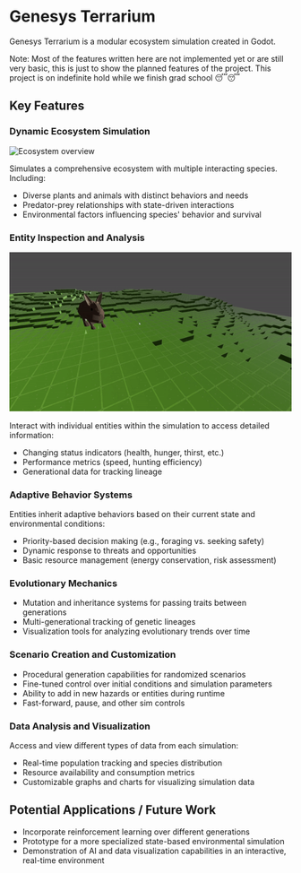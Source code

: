 # Genesys Terrarium

Genesys Terrarium is a modular ecosystem simulation created in Godot.

Note: Most of the features written here are not implemented yet or are still very basic, this is just to show the planned features of the project. This project is on indefinite hold while we finish grad school 😴😴

## Key Features

### Dynamic Ecosystem Simulation

![Ecosystem overview](extra/github_resources/bun_gif_1.gif)

Simulates a comprehensive ecosystem with multiple interacting species. Including:

- Diverse plants and animals with distinct behaviors and needs
- Predator-prey relationships with state-driven interactions
- Environmental factors influencing species' behavior and survival

### Entity Inspection and Analysis

![Entity inspection interface](extra/github_resources/bun_gif_2.gif)

Interact with individual entities within the simulation to access detailed information:

- Changing status indicators (health, hunger, thirst, etc.)
- Performance metrics (speed, hunting efficiency)
- Generational data for tracking lineage

### Adaptive Behavior Systems

Entities inherit adaptive behaviors based on their current state and environmental conditions:

- Priority-based decision making (e.g., foraging vs. seeking safety)
- Dynamic response to threats and opportunities
- Basic resource management (energy conservation, risk assessment)

### Evolutionary Mechanics

- Mutation and inheritance systems for passing traits between generations
- Multi-generational tracking of genetic lineages
- Visualization tools for analyzing evolutionary trends over time

### Scenario Creation and Customization

- Procedural generation capabilities for randomized scenarios
- Fine-tuned control over initial conditions and simulation parameters
- Ability to add in new hazards or entities during runtime
- Fast-forward, pause, and other sim controls

### Data Analysis and Visualization

Access and view different types of data from each simulation:

- Real-time population tracking and species distribution
- Resource availability and consumption metrics
- Customizable graphs and charts for visualizing simulation data

## Potential Applications / Future Work

- Incorporate reinforcement learning over different generations
- Prototype for a more specialized state-based environmental simulation
- Demonstration of AI and data visualization capabilities in an interactive, real-time environment
